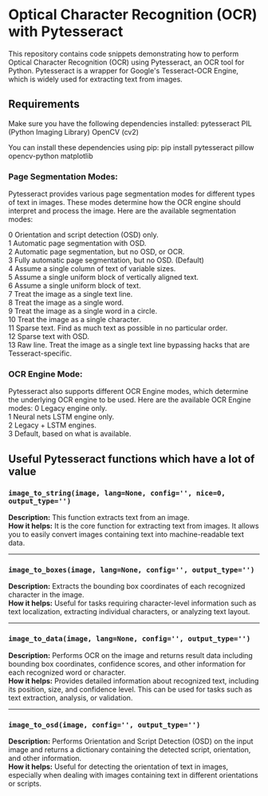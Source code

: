 # Optical Character Recognition (OCR) with Pytesseract
This repository contains code snippets demonstrating how to perform Optical Character Recognition (OCR) using Pytesseract, an OCR tool for Python. Pytesseract is a wrapper for Google's Tesseract-OCR Engine, which is widely used for extracting text from images.

## Requirements
Make sure you have the following dependencies installed:
pytesseract
PIL (Python Imaging Library)
OpenCV (cv2)

You can install these dependencies using pip:
pip install pytesseract pillow opencv-python matplotlib

### Page Segmentation Modes:
Pytesseract provides various page segmentation modes for different types of text in images. These modes determine how the OCR engine should interpret and process the image.
Here are the available segmentation modes:

0 Orientation and script detection (OSD) only. <br>
1 Automatic page segmentation with OSD. <br>
2 Automatic page segmentation, but no OSD, or OCR. <br>
3 Fully automatic page segmentation, but no OSD. (Default) <br>
4 Assume a single column of text of variable sizes. <br>
5 Assume a single uniform block of vertically aligned text. <br>
6 Assume a single uniform block of text. <br>
7 Treat the image as a single text line. <br>
8 Treat the image as a single word. <br>
9 Treat the image as a single word in a circle. <br>
10 Treat the image as a single character. <br>
11 Sparse text. Find as much text as possible in no particular order. <br>
12 Sparse text with OSD. <br>
13 Raw line. Treat the image as a single text line bypassing hacks that are Tesseract-specific. <be>

### OCR Engine Mode:
Pytesseract also supports different OCR Engine modes, which determine the underlying OCR engine to be used. Here are the available OCR Engine modes:
0 Legacy engine only. <br>
1 Neural nets LSTM engine only. <br>
2 Legacy + LSTM engines. <br>
3 Default, based on what is available. <be>

## Useful Pytesseract functions which have a lot of value
### `image_to_string(image, lang=None, config='', nice=0, output_type='')`

**Description:** This function extracts text from an image.  
**How it helps:** It is the core function for extracting text from images. It allows you to easily convert images containing text into machine-readable text data.

---

### `image_to_boxes(image, lang=None, config='', output_type='')`

**Description:** Extracts the bounding box coordinates of each recognized character in the image.  
**How it helps:** Useful for tasks requiring character-level information such as text localization, extracting individual characters, or analyzing text layout.

---

### `image_to_data(image, lang=None, config='', output_type='')`

**Description:** Performs OCR on the image and returns result data including bounding box coordinates, confidence scores, and other information for each recognized word or character.  
**How it helps:** Provides detailed information about recognized text, including its position, size, and confidence level. This can be used for tasks such as text extraction, analysis, or validation.

---

### `image_to_osd(image, config='', output_type='')`

**Description:** Performs Orientation and Script Detection (OSD) on the input image and returns a dictionary containing the detected script, orientation, and other information.  
**How it helps:** Useful for detecting the orientation of text in images, especially when dealing with images containing text in different orientations or scripts.
